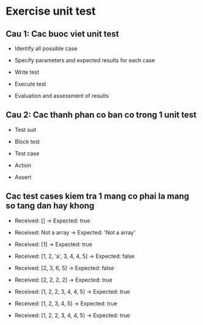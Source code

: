 # Exercise unit test

## Cau 1: Cac buoc viet unit test

- Identify all possible case

- Specify parameters and expected results for each case

- Write test

- Execute test

- Evaluation and assessment of results

## Cau 2: Cac thanh phan co ban co trong 1 unit test

- Test suit

- Block test

- Test case

- Action

- Assert

## Cac test cases kiem tra 1 mang co phai la mang so tang dan hay khong

- Received: [] -> Expected: true

- Received: Not a array -> Expected: 'Not a array'

- Received: [1] -> Expected: true

- Received: [1, 2, 'a', 3, 4, 4, 5] -> Expected: false

- Received: [2, 3, 6, 5] -> Expected: false

- Received: [2, 2, 2, 2] -> Expected: true

- Received: [1, 2, 2, 3, 4, 4, 5] -> Expected: true

- Received: [1, 2, 3, 4, 5] -> Expected: true

- Received: [1, 2, 2, 3, 4, 4, 5] -> Expected: true
